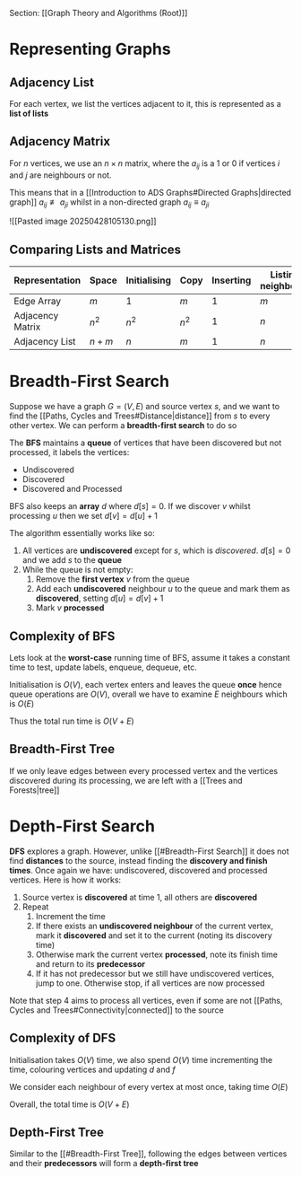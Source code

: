Section: [[Graph Theory and Algorithms (Root)]]
# Representing Graphs
## Adjacency List

For each vertex, we list the vertices adjacent to it, this is represented as a **list of lists**
## Adjacency Matrix

For $n$ vertices, we use an $n\times n$ matrix, where the $a_{ij}$ is a $1$ or $0$ if vertices $i$ and $j$ are neighbours or not.

This means that in a [[Introduction to ADS Graphs#Directed Graphs|directed graph]] $a_{ij}\not\equiv a_{ji}$ whilst in a non-directed graph $a_{ij}\equiv a_{ji}$ 

![[Pasted image 20250428105130.png]]
## Comparing Lists and Matrices


| Representation   | Space | Initialising | Copy  | Inserting | Listing neighbours | Determining neighbourness |
| ---------------- | ----- | ------------ | ----- | --------- | ------------------ | ------------------------- |
| Edge Array       | $m$   | $1$          | $m$   | $1$       | $m$                | $m$                       |
| Adjacency Matrix | $n^2$ | $n^2$        | $n^2$ | $1$       | $n$                | $1$                       |
| Adjacency List   | $n+m$ | $n$          | $m$   | $1$       | $n$                | $deg(u)=O(n)$             |
# Breadth-First Search

Suppose we have a graph $G=(V,E)$ and source vertex $s$, and we want to find the [[Paths, Cycles and Trees#Distance|distance]] from $s$ to every other vertex. We can perform a **breadth-first search** to do so

The **BFS** maintains a **queue** of vertices that have been discovered but not processed, it labels the vertices:

- Undiscovered
- Discovered
- Discovered and Processed

BFS also keeps an **array** $d$ where $d[s]=0$. If we discover $v$ whilst processing $u$ then we set $d[v]=d[u]+1$

The algorithm essentially works like so:

1. All vertices are **undiscovered** except for $s$, which is $discovered$. $d[s]=0$ and we add $s$ to the **queue**
2. While the queue is not empty:
	1. Remove the **first vertex** $v$ from the queue
	2. Add each **undiscovered** neighbour $u$ to the queue and mark them as **discovered**, setting $d[u]=d[v]+1$
	3. Mark $v$ **processed**
## Complexity of BFS

Lets look at the **worst-case** running time of BFS, assume it takes a constant time to test, update labels, enqueue, dequeue, etc.

Initialisation is $O(V)$, each vertex enters and leaves the queue **once** hence queue operations are $O(V)$, overall we have to examine $E$ neighbours which is $O(E)$

Thus the total run time is $O(V+E)$
## Breadth-First Tree

If we only leave edges between every processed vertex and the vertices discovered during its processing, we are left with a [[Trees and Forests|tree]] 
# Depth-First Search

**DFS** explores a graph. However, unlike [[#Breadth-First Search]] it does not find **distances** to the source, instead finding the **discovery and finish times**. Once again we have: undiscovered, discovered and processed vertices. Here is how it works:

1. Source vertex is **discovered** at time $1$, all others are **discovered**
2. Repeat
	1. Increment the time
	2. If there exists an **undiscovered neighbour** of the current vertex, mark it **discovered** and set it to the current (noting its discovery time)
	3. Otherwise mark the current vertex **processed**, note its finish time and return to its **predecessor**
	4. If it has not predecessor but we still have undiscovered vertices, jump to one. Otherwise stop, if all vertices are now processed

Note that step 4 aims to process all vertices, even if some are not [[Paths, Cycles and Trees#Connectivity|connected]] to the source
## Complexity of DFS

Initialisation takes $O(V)$ time, we also spend $O(V)$ time incrementing the time, colouring vertices and updating $d$ and $f$

We consider each neighbour of every vertex at most once, taking time $O(E)$

Overall, the total time is $O(V+E)$
## Depth-First Tree

Similar to the [[#Breadth-First Tree]], following the edges between vertices and their **predecessors** will form a **depth-first tree**